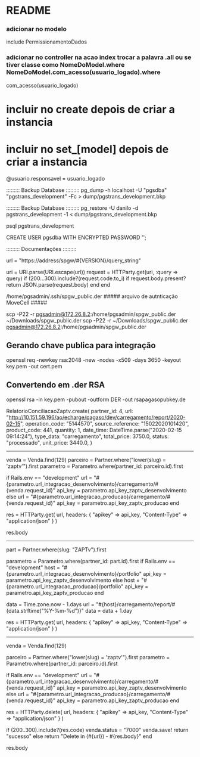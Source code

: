 # README


  ### adicionar no modelo
  include PermissionamentoDados

  ### adicionar no controller na acao index trocar a palavra .all ou se tiver classe como NomeDoModel.where NomeDoModel.com_acesso(usuario_logado).where 
  com_acesso(usuario_logado)

  # incluir no create depois de criar a instancia
  # incluir no set_[model] depois de criar a instancia
  @usuario.responsavel = usuario_logado




::::::::: Backup Database ::::::::: 
pg_dump -h localhost -U "pgsdba" "pgstrans_development" -Fc > dump/pgstrans_development.bkp

::::::::: Backup Database ::::::::: 
pg_restore -U danilo -d pgstrans_development -1 < dump/pgstrans_development.bkp

psql pgstrans_development

CREATE USER pgsdba WITH ENCRYPTED PASSWORD '';


::::::::: Documentações ::::::::: 

url = "https://address/spgw/#{VERSION}/query_string"

uri = URI.parse(URI.escape(url))
request = HTTParty.get(uri, :query => query)
if (200...300).include?(request.code.to_i)
  if request.body.present?
    return JSON.parse(request.body)
  end
end


/home/pgsadmin/.ssh/spgw_public.der ##### arquivo de autnticação MoveCell #####

scp -P22 -r pgsadmin@172.26.8.2:/home/pgsadmin/spgw_public.der ~/Downloads/spgw_public.der
scp -P22 -r ~/Downloads/spgw_public.der pgsadmin@172.26.8.2:/home/pgsadmin/spgw_public.der

## Gerando chave publica para integração
openssl req -newkey rsa:2048 -new -nodes -x509 -days 3650 -keyout key.pem -out cert.pem
## Convertendo em .der RSA
openssl rsa -in key.pem -pubout -outform DER -out rsapagasopubkey.de

RelatorioConciliacaoZaptv.create(
  partner_id: 4,
  url: "http://10.151.59.196/ao/echarge/pagaso/dev/carregamento/report/2020-02-15",
  operation_code: "5144570",
  source_reference: "15022020101420",
  product_code: 441,
  quantity: 1,
  date_time: DateTime.parse("2020-02-15 09:14:24"),
  type_data: "carregamento",
  total_price: 3750.0,
  status: "processado",
  unit_price: 3440.0,
)













-----------------------------------------------------------------------------



venda = Venda.find(129)
parceiro = Partner.where("lower(slug) = 'zaptv'").first
parametro = Parametro.where(partner_id: parceiro.id).first

if Rails.env == "development"
  url = "#{parametro.url_integracao_desenvolvimento}/carregamento/#{venda.request_id}"
  api_key = parametro.api_key_zaptv_desenvolvimento
else
  url = "#{parametro.url_integracao_producao}/carregamento/#{venda.request_id}"
  api_key = parametro.api_key_zaptv_producao
end

res = HTTParty.get(
  url, 
  headers: {
    "apikey" => api_key,
    "Content-Type" => "application/json"
  }
)

res.body







--------------------------------------------------------


part = Partner.where(slug: "ZAPTv").first

parametro = Parametro.where(partner_id: part.id).first
if Rails.env == "development"
  host = "#{parametro.url_integracao_desenvolvimento}/portfolio"
  api_key = parametro.api_key_zaptv_desenvolvimento
else
  host = "#{parametro.url_integracao_producao}/portfolio"
  api_key = parametro.api_key_zaptv_producao
end

data = Time.zone.now - 1.days
url = "#{host}/carregamento/report/#{data.strftime("%Y-%m-%d")}"
data = data + 1.day


res = HTTParty.get(
  url, 
  headers: {
    "apikey" => api_key,
    "Content-Type" => "application/json"
  }
)

--------------------------------------------------------


venda = Venda.find(129)

parceiro = Partner.where("lower(slug) = 'zaptv'").first
parametro = Parametro.where(partner_id: parceiro.id).first

if Rails.env == "development"
  url = "#{parametro.url_integracao_desenvolvimento}/carregamento/#{venda.request_id}"
  api_key = parametro.api_key_zaptv_desenvolvimento
else
  url = "#{parametro.url_integracao_producao}/carregamento/#{venda.request_id}"
  api_key = parametro.api_key_zaptv_producao
end

res = HTTParty.delete(
  url, 
  headers: {
    "apikey" => api_key,
    "Content-Type" => "application/json"
  }
)

if (200..300).include?(res.code)
  venda.status = "7000"
  venda.save!
  return "sucesso"
else
  return "Delete in (#{url}) - #{res.body}"
end

res.body

